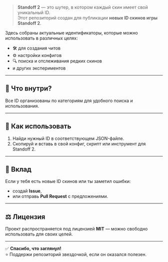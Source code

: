 
> **Standoff 2** — это шутер, в котором каждый скин имеет свой уникальный ID.  
> Этот репозиторий создан для публикации **новых ID скинов игры Standoff 2**.

Здесь собраны актуальные идентификаторы, которые можно использовать в различных целях:
- 🛠 для создания читов
- ⚙️ настройки конфигов
- 🔍 поиска и отслеживания редких скинов
- и других экспериментов

---

## 📂 Что внутри?
Все ID организованы по категориям для удобного поиска и использования.



---

## 🚀 Как использовать
1. Найди нужный ID в соответствующем JSON-файле.
2. Скопируй и вставь в свой конфиг, скрипт или инструмент для Standoff 2.

---

## 🤝 Вклад
Если у тебя есть новые ID скинов или ты заметил ошибки:
- создай **Issue**,
- или отправь **Pull Request** с предложениями.

---

## ⚖️ Лицензия
Проект распространяется под лицензией **MIT** — можно свободно использовать для своих целей.

---

✅ **Спасибо, что заглянул!**  
⭐ Поддержи репозиторий звездочкой, если он оказался полезен.


